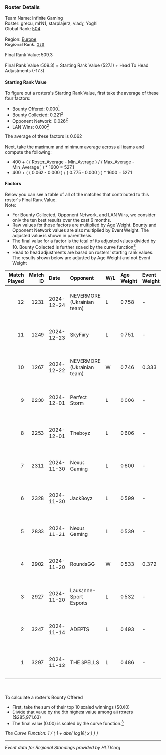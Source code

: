 ### Roster Details<br />
Team Name: Infinite Gaming<br />
Roster: grecu, mhN1, starplajerz, vlady, Yoghi<br />
Global Rank: [504](../../standings_global_2025_02_28.md)<br />
<br />
Region: [Europe]( ../../standings_europe_2025_02_28.md)<br />
Regional Rank: [328]( ../../standings_europe_2025_02_28.md)<br />
<br />
Final Rank Value:  509.3<br />
<br />
Final Rank Value (509.3) = Starting Rank Value (527.1) + Head To Head Adjustments (-17.8)<br />

#### Starting Rank Value<br />
To figure out a rosters's Starting Rank Value, first take the average of these four factors:<br />
- Bounty Offered: 0.000[<sup>1</sup>](#table2)
- Bounty Collected: 0.221[<sup>2</sup>](#table1)
- Opponent Network: 0.026[<sup>2</sup>](#table1)
- LAN Wins: 0.000[<sup>2</sup>](#table1)

The average of these factors is 0.062<br />
<br />
Next, take the maximum and minimum average across all teams and compute the following:<br />
- 400 + ( ( Roster_Average - Min_Average ) / ( Max_Average - Min_Average ) ) * 1600 = 527.1
- 400 + ( ( 0.062 - 0.000 ) / ( 0.775 - 0.000 ) ) * 1600 = 527.1


#### Factors<br />
Below you can see a table of all of the matches that contributed to this roster's Final Rank Value.<br />
Note:<br />

- For Bounty Collected, Opponent Network, and LAN Wins, we consider only the ten best results over the past 6 months.
- Raw values for those factors are multiplied by Age Weight. Bounty and Opponent Network values are also multiplied by Event Weight. The adjusted value is shown in parenthesis.
- The final value for a factor is the total of its adjusted values divided by 10. Bounty Collected is further scaled by the curve function[<sup>3</sup>](#curveFunction)
- Head to head adjustments are based on rosters' starting rank values. The results shown below are adjusted by Age Weight and not Event Weight
<span id="table1"></span><br />


| Match Played | Match ID | Date       | Opponent                   | W/L | Age Weight | Event Weight | Bounty Collected | Opponent Network | LAN Wins  | H2H Adj. | Roster                                 |
| -: | -: | :- | :- | :- | :- | :- | :- | :- | :- | -: | :- |
|           12 |     1231 | 2024-12-24 | NEVERMORE (Ukrainian team) | L   | 0.758      | -            | -                | -                | -         |    -3.94 | grecu, mhN1, starplajerz, vlady, Yoghi |
|           11 |     1249 | 2024-12-23 | SkyFury                    | L   | 0.751      | -            | -                | -                | -         |    -6.79 | grecu, mhN1, starplajerz, vlady, Yoghi |
|           10 |     1267 | 2024-12-22 | NEVERMORE (Ukrainian team) | W   | 0.746      | 0.333        | 0.012 (0.003)    | 0.977 (0.243)    | 0 (0.000) |    19.67 | grecu, mhN1, starplajerz, vlady, Yoghi |
|            9 |     2230 | 2024-12-01 | Perfect Storm              | L   | 0.606      | -            | -                | -                | -         |    -5.04 | CHANKY, Ed1m, grecu, mhN1, starplajerz |
|            8 |     2253 | 2024-12-01 | Theboyz                    | L   | 0.606      | -            | -                | -                | -         |    -5.86 | CHANKY, Ed1m, grecu, mhN1, starplajerz |
|            7 |     2311 | 2024-11-30 | Nexus Gaming               | L   | 0.600      | -            | -                | -                | -         |    -0.57 | CHANKY, Ed1m, grecu, mhN1, starplajerz |
|            6 |     2328 | 2024-11-30 | JackBoyz                   | L   | 0.599      | -            | -                | -                | -         |    -5.71 | CHANKY, Ed1m, grecu, mhN1, starplajerz |
|            5 |     2833 | 2024-11-21 | Nexus Gaming               | L   | 0.539      | -            | -                | -                | -         |    -0.53 | CHANKY, Ed1m, grecu, mhN1, starplajerz |
|            4 |     2902 | 2024-11-20 | RoundsGG                   | W   | 0.533      | 0.372        | 0.000 (0.000)    | 0.066 (0.013)    | 0 (0.000) |     8.35 | CHANKY, Ed1m, grecu, mhN1, starplajerz |
|            3 |     2927 | 2024-11-20 | Lausanne-Sport Esports     | L   | 0.532      | -            | -                | -                | -         |    -6.93 | CHANKY, Ed1m, grecu, mhN1, starplajerz |
|            2 |     3247 | 2024-11-14 | ADEPTS                     | L   | 0.493      | -            | -                | -                | -         |    -4.09 | CHANKY, Ed1m, grecu, mhN1, starplajerz |
|            1 |     3297 | 2024-11-13 | THE SPELLS                 | L   | 0.486      | -            | -                | -                | -         |    -6.36 | CHANKY, Ed1m, grecu, mhN1, starplajerz |

<br />
<span id="table2"></span><br />
To calculate a roster's Bounty Offered:<br />

- First, take the sum of their top 10 scaled winnings ($0.00)
- Divide that value by the 5th highest value among all rosters ($285,971.63)
- The final value (0.00) is scaled by the curve function.[<sup>3</sup>](#curveFunction)

<span id="curveFunction"></span>_The Curve Function: 1 / ( 1 + abs( log10( x ) ) )_<br />

---
_Event data for Regional Standings provided by HLTV.org_<br />
